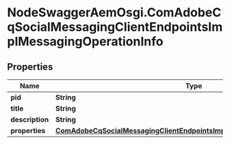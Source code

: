 # NodeSwaggerAemOsgi.ComAdobeCqSocialMessagingClientEndpointsImplMessagingOperationInfo

## Properties

Name | Type | Description | Notes
------------ | ------------- | ------------- | -------------
**pid** | **String** |  | [optional] 
**title** | **String** |  | [optional] 
**description** | **String** |  | [optional] 
**properties** | [**ComAdobeCqSocialMessagingClientEndpointsImplMessagingOperationProperties**](ComAdobeCqSocialMessagingClientEndpointsImplMessagingOperationProperties.md) |  | [optional] 


